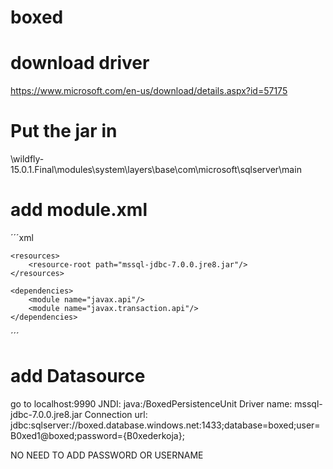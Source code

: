 # boxed

# download driver

https://www.microsoft.com/en-us/download/details.aspx?id=57175

# Put the jar in 

\wildfly-15.0.1.Final\modules\system\layers\base\com\microsoft\sqlserver\main

# add module.xml

´´´xml

<module name="com.microsoft.sqlserver" xmlns="urn:jboss:module:1.3">

    <resources>
        <resource-root path="mssql-jdbc-7.0.0.jre8.jar"/>
    </resources>

    <dependencies>
        <module name="javax.api"/>
        <module name="javax.transaction.api"/>
    </dependencies>
    
</module>

´´´


# add Datasource

go to localhost:9990
JNDI: java:/BoxedPersistenceUnit
Driver name: mssql-jdbc-7.0.0.jre8.jar
Connection url: 
jdbc:sqlserver://boxed.database.windows.net:1433;database=boxed;user=B0xed1@boxed;password={B0xederkoja};

NO NEED TO ADD PASSWORD OR USERNAME

